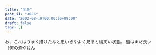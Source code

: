 ```yaml
---
title: "半身"
post_id: "3056"
date: "2002-08-19T00:00:00+09:00"
draft: false
tags: []
---
```



お、これはうまく描けたなと思いきやよく見ると福笑い状態。 道はまだ長い（何の道やねん
